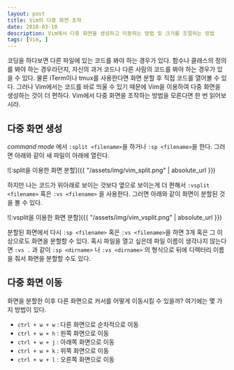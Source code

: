 ```yaml
---
layout: post
title: Vim의 다중 화면 조작
date: 2018-03-10
description: Vim에서 다중 화면을 생성하고 이동하는 방법 및 크기를 조절하는 방법
tags: [Vim, ]
---
```


코딩을 하다보면 다른 파일에 있는 코드를 봐야 하는 경우가 있다. 함수나 클래스의 정의를 봐야 하는 경우라던지, 자신의 과거 코드나 다른 사람의 코드를 봐야 하는 경우가 있을 수 있다. 물론 iTerm이나 tmux를 사용한다면 화면 분할 후 직접 코드를 열어볼 수 있다. 그러나 Vim에서는 코드를 바로 띄울 수 있기 때문에 Vim을 이용하여 다중 화면을 생성하는 것이 더 편하다. Vim에서 다중 화면을 조작하는 방법을 모른다면 한 번 읽어보시라.

## 다중 화면 생성

*command mode* 에서 ```:split <filename>```을 하거나 ```:sp <filename>```을 한다. 그러면 아래와 같이 새 파일이 아래에 열린다.

![:split을 이용한 화면 분할]({{ "/assets/img/vim_split.png" | absolute_url }})

하지만 나는 코드가 위아래로 보이는 것보다 옆으로 보이는게 더 편해서 ```:vsplit <filename>``` 혹은 ```:vs <filename>``` 을 사용한다. 그러면 아래와 같이 화면이 분할된 것을 볼 수 있다.

![:vsplit을 이용한 화면 분할]({{ "/assets/img/vim_vsplit.png" | absolute_url }})

분할된 화면에서 다시 ```:sp <filename>``` 혹은 ```:vs <filename>```을 하면 3개 혹은 그 이상으로도 화면을 분할할 수 있다. 혹시 파일을 열고 싶은데 파일 이름이 생각나지 않는다면 ```:vs .``` 과 같이 ```:sp <dirname>``` 나 ```:vs <dirname>``` 의 형식으로 뒤에 디렉터리 이름을 줘서 화면을 분할할 수도 있다.

## 다중 화면 이동

화면을 분할한 이후 다른 화면으로 커서를 어떻게 이동시킬 수 있을까? 여기에는 몇 가지 방법이 있다.

* ```ctrl + w + w``` : 다른 화면으로 순차적으로 이동
* ```ctrl + w + h``` : 왼쪽 화면으로 이동
* ```ctrl + w + j``` : 아래쪽 화면으로 이동
* ```ctrl + w + k``` : 위쪽 화면으로 이동
* ```ctrl + w + l``` : 오른쪽 화면으로 이동
